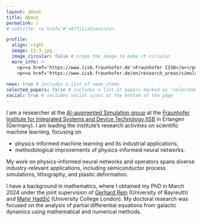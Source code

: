 ```yaml
---
layout: about
title: About
permalink: /
# subtitle: <a href='#'>Affiliations</a>.

profile:
  align: right
  image: CS-3.jpg
  image_circular: false # crops the image to make it circular
  more_info: >
    <p><a href='https://www.iisb.fraunhofer.de'>Fraunhofer IISB</a></p>
    <p><a href='https://www.iisb.fraunhofer.de/en/research_areas/simulation/ai-augmented-simulation.html'>AI-augmented Simulation</a></p>
    
news: true # includes a list of news items
selected_papers: false # includes a list of papers marked as "selected={true}"
social: true # includes social icons at the bottom of the page
---
```


I am a researcher at the [AI-augmented Simulation group](https://www.iisb.fraunhofer.de/en/research_areas/simulation/ai-augmented-simulation.html) at the [Fraunhofer Institute for Integrated Systems and Device Technology IISB](https://www.iisb.fraunhofer.de) in Erlangen (Germany). I am leading the institute’s research activities on scientific machine learning, focusing on 
<ul>
  <li>physics-informed machine learning and its industrial applications,</li>
  <li>methodological improvements of physics-informed neural networks.</li>
</ul>
My work on physics-informed neural networks and operators spans diverse industry-relevant applications, including semiconductor process simulations, lithography, and plastic deformation. 

I have a background in mathematics, where I obtained my PhD in March 2024 under the joint supervision of [Gerhard Rein](https://www.diffgleichg.uni-bayreuth.de/en/team/prof-rein/) (University of Bayreuth) and [Mahir Hadžić](https://www.homepages.ucl.ac.uk/~ucahadz) (University College London). My doctoral research was focused on the analysis of partial differential equations from galactic dynamics using mathematical and numerical methods. 

